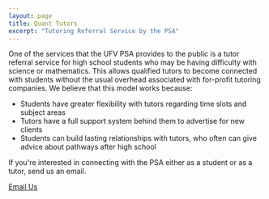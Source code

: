 ```yaml
---
layout: page
title: Quant Tutors
excerpt: "Tutoring Referral Service by the PSA"
---
```


One of the services that the UFV PSA provides to the public is a tutor referral service for high school students who may be having difficulty with science or mathematics. This allows qualified tutors to become connected with students without the usual overhead associated with for-profit tutoring companies. We believe that this model works because:

* Students have greater flexibility with tutors regarding time slots and subject areas
* Tutors have a full support system behind them to advertise for new clients
* Students can build lasting relationships with tutors, who often can give advice about pathways after high school

If you're interested in connecting with the PSA either as a student or as a tutor, send us an email.

<a markdown="0" href="mailto:ufv.physics@gmail.com" class="btn">Email Us</a>
